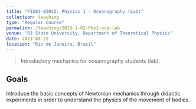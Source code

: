 ```yaml
---
title: "FIS01-02042: Physics 1 - Oceanography (Lab)"
collection: teaching
type: "Regular Course"
permalink: /teaching/2023-1-02-Phy1-oce-lab
venue: "RJ State University, Department of Theoretical Physics"
date: 2023-03-22
location: "Rio de Janeiro, Brazil"
---
```


> Introductory mechanics for oceanography students (lab).

## Goals

Introduce the basic concepts of Newtonian mechanics through didactic experiments in order to understand the physics of the movement of bodies.
